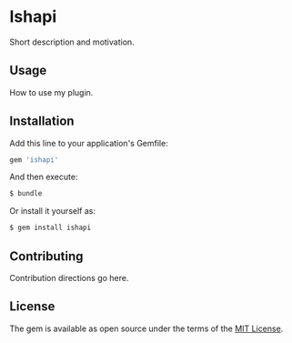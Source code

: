 # Ishapi
Short description and motivation.

## Usage
How to use my plugin.

## Installation
Add this line to your application's Gemfile:

```ruby
gem 'ishapi'
```

And then execute:
```bash
$ bundle
```

Or install it yourself as:
```bash
$ gem install ishapi
```

## Contributing
Contribution directions go here.

## License
The gem is available as open source under the terms of the [MIT License](http://opensource.org/licenses/MIT).
